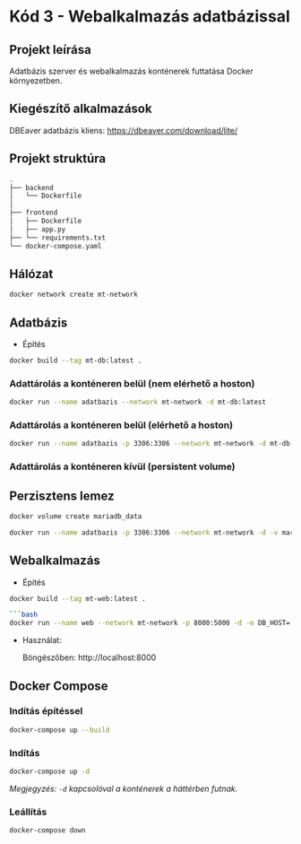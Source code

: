 # Kód 3 - Webalkalmazás adatbázissal

## Projekt leírása

Adatbázis szerver és webalkalmazás konténerek futtatása Docker környezetben.

## Kiegészítő alkalmazások

DBEaver adatbázis kliens: https://dbeaver.com/download/lite/

## Projekt struktúra

```bash
.
├── backend
│   └── Dockerfile
│
├── frontend
│   ├── Dockerfile
│   ├── app.py
├── └── requirements.txt
└── docker-compose.yaml

```

## Hálózat

```bash
docker network create mt-network
```

## Adatbázis

- Építés

```bash
docker build --tag mt-db:latest .
```

### Adattárolás a konténeren belül (nem elérhető a hoston)

```bash
docker run --name adatbazis --network mt-network -d mt-db:latest
```

### Adattárolás a konténeren belül (elérhető a hoston)

```bash
docker run --name adatbazis -p 3306:3306 --network mt-network -d mt-db:latest
```

### Adattárolás a konténeren kívül (persistent volume)

## Perzisztens lemez

```bash
docker volume create mariadb_data
```

```bash
docker run --name adatbazis -p 3306:3306 --network mt-network -d -v mariadb_data:/var/lib/mysql mt-db:latest
```

## Webalkalmazás

- Építés

````bash
docker build --tag mt-web:latest .

```bash
docker run --name web --network mt-network -p 8000:5000 -d -e DB_HOST='adatbazis' -e DB_USER='root' -e DB_PASS='2NUW-a5QdH-8fAXy' -e DB_NAME='adatbazis' mt-web:latest
````

- Használat:

  Böngészőben: http://localhost:8000

## Docker Compose

### Indítás építéssel

```bash
docker-compose up --build
```

### Indítás

```bash
docker-compose up -d
```

_Megjegyzés: `-d` kapcsolóval a konténerek a háttérben futnak._

### Leállítás

```bash
docker-compose down
```